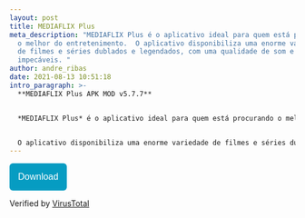 ```yaml
---
layout: post
title: MEDIAFLIX Plus
meta_description: "MEDIAFLIX Plus é o aplicativo ideal para quem está procurando
  o melhor do entretenimento.  O aplicativo disponibiliza uma enorme variedade
  de filmes e séries dublados e legendados, com uma qualidade de som e imagem
  impecáveis. "
author: andre_ribas
date: 2021-08-13 10:51:18
intro_paragraph: >-
  **MEDIAFLIX Plus APK MOD v5.7.7**  


  *MEDIAFLIX Plus* é o aplicativo ideal para quem está procurando o melhor do entretenimento.


  O aplicativo disponibiliza uma enorme variedade de filmes e séries dublados e legendados, com uma qualidade de som e imagem impecáveis.<p>MOD:<p/><p>- Anúncios removidos/desabilitados;<p/><p>- Banners de anúncios desabilitados;<p/><p>- Bloqueio de VPN removido;<p/><p>- Verificação de assinatura/instalação desabilitada;<p/><p>- Alerta/aviso de atualização desabilitado;<p/><p>- Permissões desnecessárias removidas;<p/><p/>- Login desabilitado (necessário somente para favoritos e comentários);<p/><p>- Arquivos desnecessários removidos.<p/>
---
```

<a href="https://encurta.eu/MEDIAFLIX_Plus_v577"><button style="background: #069cc2; border-radius: 6px; padding: 15px; cursor: pointer; color: #fff; border: none; font-size: 16px;">Download</button></a>

Verified by [VirusTotal](https://virustotal.com/gui/file/3b957ed205e9135c12c58f87e55eeaf387aeac455233c9c33eecd14667a69417)